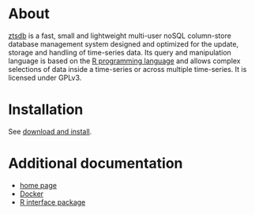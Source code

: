 # About

[ztsdb](http://www.ztsdb.org) is a fast, small and
lightweight multi-user noSQL column-store database management system
designed and optimized for the update, storage and handling of
time-series data. Its query and manipulation language is based on the
[R programming language](https://www.r-project.org/) and allows
complex selections of data inside a time-series or across multiple
time-series. It is licensed under GPLv3.

# Installation

See [download and install](http://www.ztsdb.org/docs/install.html).

# Additional documentation

- [home page](http://www.ztsdb.org)
- [Docker](https://hub.docker.com/r/lsilvest/ztsdb/)
- [R interface package](https://gitlab.com/lsilvest/rztsdb)
